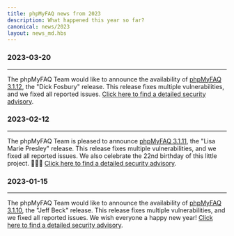 ```yaml
---
title: phpMyFAQ news from 2023
description: What happened this year so far?
canonical: news/2023
layout: news_md.hbs
---
```


### 2023-03-20
* * *
The phpMyFAQ Team would like to announce the availability of [phpMyFAQ 3.1.12](/download), the "Dick Fosbury" release.
This release fixes multiple vulnerabilities, and we fixed all reported issues.
[Click here to find a detailed security advisory](/security/advisory-2023-03-20).


### 2023-02-12
* * *
The phpMyFAQ Team is pleased to announce [phpMyFAQ 3.1.11](/download), the "Lisa Marie Presley" release. This release 
fixes multiple vulnerabilities, and we fixed all reported issues. We also celebrate the 22nd birthday of this little 
project. 🎉🍾🥳
[Click here to find a detailed security advisory](/security/advisory-2023-02-12).

### 2023-01-15
* * *
The phpMyFAQ Team would like to announce the availability of [phpMyFAQ 3.1.10](/download), the "Jeff Beck" release.
This release fixes multiple vulnerabilities, and we fixed all reported issues. We wish everyone a happy new year!
[Click here to find a detailed security advisory](/security/advisory-2023-01-15).
